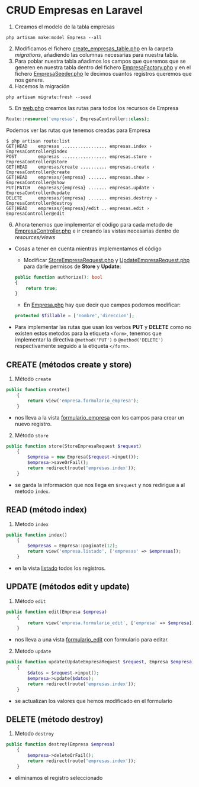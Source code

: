 # CRUD Empresas en Laravel

1. Creamos el modelo de la tabla empresas

```shell
php artisan make:model Empresa --all
```

2. Modificamos el fichero [create_empresas_table.php](./database/migrations/2023_03_22_125009_create_empresas_table.php) en la carpeta _migrations_, añadiendo las columnas necesarias para nuestra tabla.
3. Para poblar nuestra tabla añadimos los campos que queremos que se generen en nuestra tabla dentro del fichero [EmpresaFactory.php](./database/factories/EmpresaFactory.php) y en el fichero [EmpresaSeeder.php](./database/seeders/EmpresaSeeder.php) le decimos cuantos registros queremos que nos genere.
4. Hacemos la migración

```shell
php artisan migrate:fresh --seed
```

5. En [web.php](./routes/web.php) creamos las rutas para todos los recursos de Empresa

```php
Route::resource('empresas', EmpresaController::class);
```

Podemos ver las rutas que tenemos creadas para Empresa

```shell
$ php artisan route:list
GET|HEAD    empresas ................. empresas.index › EmpresaController@index
POST        empresas ................. empresas.store › EmpresaController@store
GET|HEAD    empresas/create .......... empresas.create › EmpresaController@create
GET|HEAD    empresas/{empresa} ....... empresas.show › EmpresaController@show
PUT|PATCH   empresas/{empresa} ....... empresas.update › EmpresaController@update
DELETE      empresas/{empresa} ....... empresas.destroy › EmpresaController@destroy
GET|HEAD    empresas/{empresa}/edit .. empresas.edit › EmpresaController@edit
```

6. Ahora tenemos que implementar el código para cada metodo de [EmpresaController.php](./app/Http/Controllers/EmpresaController.php) e ir creando las vistas necesarias dentro de _resources/views_

- Cosas a tener en cuenta mientras implementamos el código

  - Modificar [StoreEmpresaRequest.php](./app/Http/Requests/StoreEmpresaRequest.php) y [UpdateEmpresaRequest.php](./app/Http/Requests/UpdateEmpresaRequest.php) para darle permisos de **Store** y **Update**:

  ```php
  public function authorize(): bool
  {
      return true;
  }
  ```

  - En [Empresa.php](./app/Models/Empresa.php) hay que decir que campos podemos modificar:

  ```php
  protected $fillable = ['nombre','direccion'];
  ```

- Para implementar las rutas que usan los verbos **PUT** y **DELETE** como no existen estos metodos para la etiqueta `<form>`, tenemos que implementar la directiva `@method('PUT')` o `@method('DELETE')` respectivamente seguido a la etiqueta `</form>`.

## CREATE (métodos create y store)

1. Método `create`

```php
public function create()
    {
        return view('empresa.formulario_empresa');
    }
```

- nos lleva a la vista [formulario_empresa](./resources/views/empresa/formulario_empresa.blade.php) con los campos para crear un nuevo registro.

2. Método `store`

```php
public function store(StoreEmpresaRequest $request)
    {
        $empresa = new Empresa($request->input());
        $empresa->saveOrFail();
        return redirect(route('empresas.index'));
    }
```

- se garda la información que nos llega en `$request` y nos redirigue a al metodo `index`.

## READ (método index)

1. Metodo `index`

```php
public function index()
    {
        $empresas = Empresa::paginate(12);
        return view('empresa.listado', ['empresas' => $empresas]);
    }
```

- en la vista [listado](./resources/views/empresa/listado.blade.php) todos los registros.

## UPDATE (métodos edit y update)

1. Método `edit`

```php
public function edit(Empresa $empresa)
    {
        return view('empresa.formulario_edit', ['empresa' => $empresa]);
    }
```

- nos lleva a una vista [formulario_edit](./resources/views/empresa/formulario_edit.blade.php) con formulario para editar.

2. Metodo `update`

```php
public function update(UpdateEmpresaRequest $request, Empresa $empresa)
    {
        $datos = $request->input();
        $empresa->update($datos);
        return redirect(route('empresas.index'));
    }
```

- se actualizan los valores que hemos modificado en el formulario

## DELETE (método destroy)

1. Metodo `destroy`

```php
public function destroy(Empresa $empresa)
    {
        $empresa->deleteOrFail();
        return redirect(route('empresas.index'));
    }
```

- eliminamos el registro seleccionado
